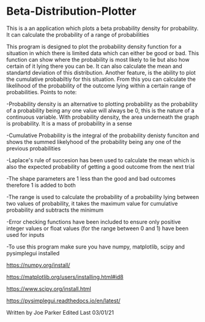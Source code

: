 # Beta-Distribution-Plotter
This is a an application which plots a beta probability density for probability. It can calculate the probability of a range of probabilities


This program is designed to plot the probability density function for a situation
in which there is limited data which can either be good or bad. This function can show
where the probability is most likely to lie but also how certain of it lying there you can be.
It can also calculate the mean and standartd deviation of this distribution. 
Another feature, is the ability to plot the cumulative probabiltiy for this situation.
From this you can calculate the likelihood of the probability of the outcome lying
within a certain range of probabilities.
Points to note:

-Probability density is an alternative to plotting probability as the probability of
a probability being any one value will always be 0, this is the nature of a continuous variable.
With probability density, the area underneath the graph is probability. It is a mass of probability in a sense

-Cumulative Probability is the integral of the probability denisty funciton
and shows the summed likelyhood of the probability being any one of the previous probabilities

-Laplace's rule of succesion has been used to calculate the mean which is also the expected
probability of getting a good outcome from the next trial

-The shape parameters are 1 less than the good and bad outcomes therefore 1 is added to both

-The range is used to calculate the probability of a probability lying between
two values of probability, it takes the maximum value for cumulative probability
and subtracts the minimum

-Error checking functions have been included to ensure only positive integer values
or float values (for the range between 0 and 1) have been used for inputs

-To use this program make sure you have numpy, matplotlib, scipy and pysimplegui installed

https://numpy.org/install/

https://matplotlib.org/users/installing.html#id8

https://www.scipy.org/install.html

https://pysimplegui.readthedocs.io/en/latest/

Written by Joe Parker
Edited Last 03/01/21
